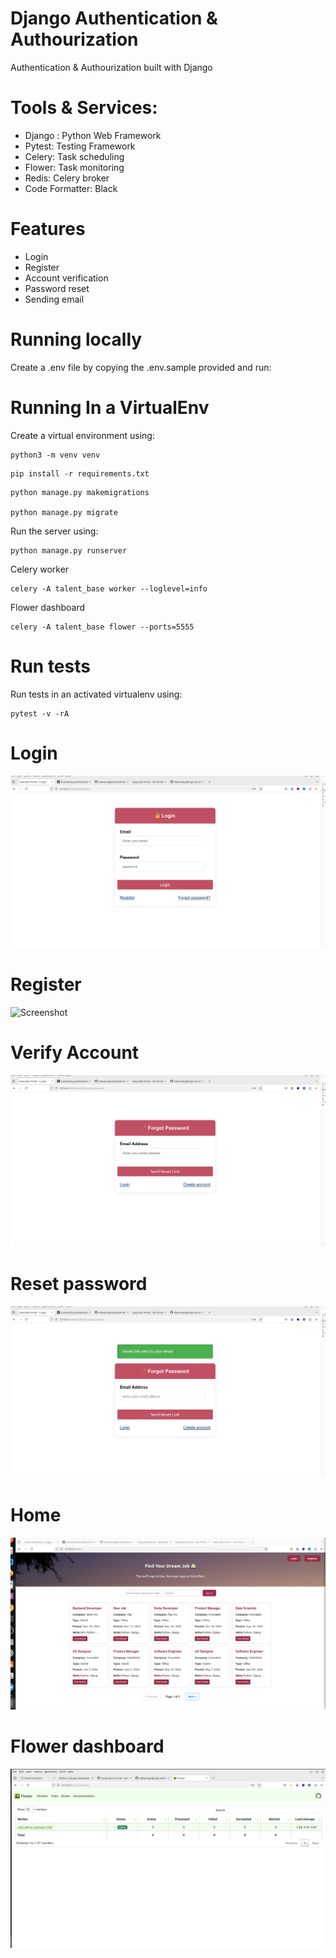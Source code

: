 # Django Authentication & Authourization
Authentication & Authourization built with Django

# Tools & Services:
- Django : Python Web Framework
- Pytest: Testing Framework
- Celery: Task scheduling
- Flower: Task monitoring
- Redis: Celery broker
- Code Formatter: Black

# Features

- Login
- Register
- Account verification
- Password reset
- Sending email

# Running locally

Create a .env file by copying the .env.sample provided and run:


# Running In a VirtualEnv

Create a virtual environment using:
```
python3 -m venv venv
```

```
pip install -r requirements.txt
```

```
python manage.py makemigrations

python manage.py migrate
```

Run the server using:
```
python manage.py runserver
```

Celery worker
```
celery -A talent_base worker --loglevel=info
```
Flower dashboard
```
celery -A talent_base flower --ports=5555
```

# Run tests

Run tests in an activated virtualenv using:

```
pytest -v -rA
```

# Login
![Screenshot](screenshots/login.png)


# Register
![Screenshot](screenshots/register-page.png.png)


# Verify Account
![Screenshot](screenshots/account-verification.png)


# Reset password
![Screenshot](screenshots/password-reset.png)


# Home
![Screenshot](screenshots/home.png)


# Flower dashboard
![Screenshot](screenshots/flower.png)

